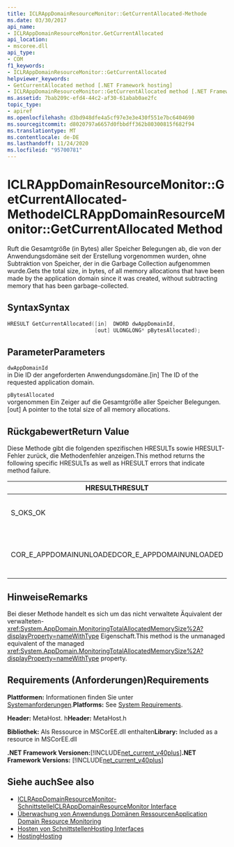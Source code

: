 ```yaml
---
title: ICLRAppDomainResourceMonitor::GetCurrentAllocated-Methode
ms.date: 03/30/2017
api_name:
- ICLRAppDomainResourceMonitor.GetCurrentAllocated
api_location:
- mscoree.dll
api_type:
- COM
f1_keywords:
- ICLRAppDomainResourceMonitor::GetCurrentAllocated
helpviewer_keywords:
- GetCurrentAllocated method [.NET Framework hosting]
- ICLRAppDomainResourceMonitor::GetCurrentAllocated method [.NET Framework hosting]
ms.assetid: 7bab209c-efd4-44c2-af30-61abab0ae2fc
topic_type:
- apiref
ms.openlocfilehash: d3bd948dfe4a5cf97e3e3e430f551e7bc6404690
ms.sourcegitcommit: d8020797a6657d0fbbdff362b80300815f682f94
ms.translationtype: MT
ms.contentlocale: de-DE
ms.lasthandoff: 11/24/2020
ms.locfileid: "95700781"
---
```

# <a name="iclrappdomainresourcemonitorgetcurrentallocated-method"></a><span data-ttu-id="4c971-102">ICLRAppDomainResourceMonitor::GetCurrentAllocated-Methode</span><span class="sxs-lookup"><span data-stu-id="4c971-102">ICLRAppDomainResourceMonitor::GetCurrentAllocated Method</span></span>

<span data-ttu-id="4c971-103">Ruft die Gesamtgröße (in Bytes) aller Speicher Belegungen ab, die von der Anwendungsdomäne seit der Erstellung vorgenommen wurden, ohne Subtraktion von Speicher, der in die Garbage Collection aufgenommen wurde.</span><span class="sxs-lookup"><span data-stu-id="4c971-103">Gets the total size, in bytes, of all memory allocations that have been made by the application domain since it was created, without subtracting memory that has been garbage-collected.</span></span>  
  
## <a name="syntax"></a><span data-ttu-id="4c971-104">Syntax</span><span class="sxs-lookup"><span data-stu-id="4c971-104">Syntax</span></span>  
  
```cpp  
HRESULT GetCurrentAllocated([in]  DWORD dwAppDomainId,  
                            [out] ULONGLONG* pBytesAllocated);  
```  
  
## <a name="parameters"></a><span data-ttu-id="4c971-105">Parameter</span><span class="sxs-lookup"><span data-stu-id="4c971-105">Parameters</span></span>  

 `dwAppDomainId`  
 <span data-ttu-id="4c971-106">in Die ID der angeforderten Anwendungsdomäne.</span><span class="sxs-lookup"><span data-stu-id="4c971-106">[in] The ID of the requested application domain.</span></span>  
  
 `pBytesAllocated`  
 <span data-ttu-id="4c971-107">vorgenommen Ein Zeiger auf die Gesamtgröße aller Speicher Belegungen.</span><span class="sxs-lookup"><span data-stu-id="4c971-107">[out] A pointer to the total size of all memory allocations.</span></span>  
  
## <a name="return-value"></a><span data-ttu-id="4c971-108">Rückgabewert</span><span class="sxs-lookup"><span data-stu-id="4c971-108">Return Value</span></span>  

 <span data-ttu-id="4c971-109">Diese Methode gibt die folgenden spezifischen HRESULTs sowie HRESULT-Fehler zurück, die Methodenfehler anzeigen.</span><span class="sxs-lookup"><span data-stu-id="4c971-109">This method returns the following specific HRESULTs as well as HRESULT errors that indicate method failure.</span></span>  
  
|<span data-ttu-id="4c971-110">HRESULT</span><span class="sxs-lookup"><span data-stu-id="4c971-110">HRESULT</span></span>|<span data-ttu-id="4c971-111">BESCHREIBUNG</span><span class="sxs-lookup"><span data-stu-id="4c971-111">Description</span></span>|  
|-------------|-----------------|  
|<span data-ttu-id="4c971-112">S_OK</span><span class="sxs-lookup"><span data-stu-id="4c971-112">S_OK</span></span>|<span data-ttu-id="4c971-113">Die Methode wurde erfolgreich abgeschlossen.</span><span class="sxs-lookup"><span data-stu-id="4c971-113">The method completed successfully.</span></span>|  
|<span data-ttu-id="4c971-114">COR_E_APPDOMAINUNLOADED</span><span class="sxs-lookup"><span data-stu-id="4c971-114">COR_E_APPDOMAINUNLOADED</span></span>|<span data-ttu-id="4c971-115">Die Anwendungsdomäne wurde entladen oder ist nicht vorhanden.</span><span class="sxs-lookup"><span data-stu-id="4c971-115">The application domain has been unloaded or does not exist.</span></span>|  
  
## <a name="remarks"></a><span data-ttu-id="4c971-116">Hinweise</span><span class="sxs-lookup"><span data-stu-id="4c971-116">Remarks</span></span>  

 <span data-ttu-id="4c971-117">Bei dieser Methode handelt es sich um das nicht verwaltete Äquivalent der verwalteten- <xref:System.AppDomain.MonitoringTotalAllocatedMemorySize%2A?displayProperty=nameWithType> Eigenschaft.</span><span class="sxs-lookup"><span data-stu-id="4c971-117">This method is the unmanaged equivalent of the managed <xref:System.AppDomain.MonitoringTotalAllocatedMemorySize%2A?displayProperty=nameWithType> property.</span></span>  
  
## <a name="requirements"></a><span data-ttu-id="4c971-118">Requirements (Anforderungen)</span><span class="sxs-lookup"><span data-stu-id="4c971-118">Requirements</span></span>  

 <span data-ttu-id="4c971-119">**Plattformen:** Informationen finden Sie unter [Systemanforderungen](../../get-started/system-requirements.md).</span><span class="sxs-lookup"><span data-stu-id="4c971-119">**Platforms:** See [System Requirements](../../get-started/system-requirements.md).</span></span>  
  
 <span data-ttu-id="4c971-120">**Header:** MetaHost. h</span><span class="sxs-lookup"><span data-stu-id="4c971-120">**Header:** MetaHost.h</span></span>  
  
 <span data-ttu-id="4c971-121">**Bibliothek:** Als Ressource in MSCorEE.dll enthalten</span><span class="sxs-lookup"><span data-stu-id="4c971-121">**Library:** Included as a resource in MSCorEE.dll</span></span>  
  
 <span data-ttu-id="4c971-122">**.NET Framework Versionen:**[!INCLUDE[net_current_v40plus](../../../../includes/net-current-v40plus-md.md)]</span><span class="sxs-lookup"><span data-stu-id="4c971-122">**.NET Framework Versions:** [!INCLUDE[net_current_v40plus](../../../../includes/net-current-v40plus-md.md)]</span></span>  
  
## <a name="see-also"></a><span data-ttu-id="4c971-123">Siehe auch</span><span class="sxs-lookup"><span data-stu-id="4c971-123">See also</span></span>

- [<span data-ttu-id="4c971-124">ICLRAppDomainResourceMonitor-Schnittstelle</span><span class="sxs-lookup"><span data-stu-id="4c971-124">ICLRAppDomainResourceMonitor Interface</span></span>](iclrappdomainresourcemonitor-interface.md)
- [<span data-ttu-id="4c971-125">Überwachung von Anwendungs Domänen Ressourcen</span><span class="sxs-lookup"><span data-stu-id="4c971-125">Application Domain Resource Monitoring</span></span>](../../../standard/garbage-collection/app-domain-resource-monitoring.md)
- [<span data-ttu-id="4c971-126">Hosten von Schnittstellen</span><span class="sxs-lookup"><span data-stu-id="4c971-126">Hosting Interfaces</span></span>](hosting-interfaces.md)
- [<span data-ttu-id="4c971-127">Hosting</span><span class="sxs-lookup"><span data-stu-id="4c971-127">Hosting</span></span>](index.md)

